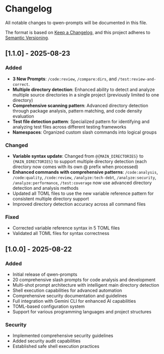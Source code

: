 # Changelog

All notable changes to qwen-prompts will be documented in this file.

The format is based on [Keep a Changelog](https://keepachangelog.com/en/1.0.0/),
and this project adheres to [Semantic Versioning](https://semver.org/spec/v2.0.0.html).

## [1.1.0] - 2025-08-23

### Added
- **3 New Prompts**: `/code:review`, `/compare:dirs`, and `/test:review-and-correct`.
- **Multiple directory detection**: Enhanced ability to detect and analyze multiple source directories in a single project (previously limited to one directory)
- **Comprehensive scanning pattern**: Advanced directory detection through package analysis, pattern matching, and code density evaluation
- **Test file detection pattern**: Specialized pattern for identifying and analyzing test files across different testing frameworks
- **Namespaces**: Organized custom slash commands into logical groups
### Changed
- **Variable syntax update**: Changed from `@{MAIN_DIRECTORIES}` to `{MAIN_DIRECTORIES}` to support multiple directory detection (each directory now comes with its own @ prefix when processed)
- **Enhanced commands with comprehensive patterns**: `/code:analysis`, `/code:quality`, `/code:review`, `/analyze:tech-debt`, `/analyze:security`, `/analyze:performance`, `/test:coverage` now use advanced directory detection and analysis methods
- Updated all TOML files to use the new variable reference pattern for consistent multiple directory support
- Improved directory detection accuracy across all command files

### Fixed
- Corrected variable reference syntax in 5 TOML files
- Validated all TOML files for syntax correctness

## [1.0.0] - 2025-08-22

### Added
- Initial release of qwen-prompts
- 20 comprehensive slash prompts for code analysis and development
- Multi-shot prompt architecture with intelligent main directory detection
- Shell execution capabilities for advanced automation
- Comprehensive security documentation and guidelines
- Full integration with Gemini CLI for enhanced AI capabilities
- TOML-based configuration system
- Support for various programming languages and project structures

### Security
- Implemented comprehensive security guidelines
- Added security audit capabilities
- Established safe shell execution practices